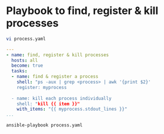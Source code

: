 # Playbook to find, register & kill processes
```sh
vi process.yaml
```
```yaml
--- 
- name: find, register & kill processes
  hosts: all
  become: true
  tasks:
  - name: find & register a process
    shell: "ps -aux | grep <process> | awk '{print $2}'
	register: myprocess
	
  - name: kill each process individually
    shell: "kill {{ item }}"
    with_items: "{{ myprocess.stdout_lines }}"
...
```
```sh
ansible-playbook process.yaml
```
